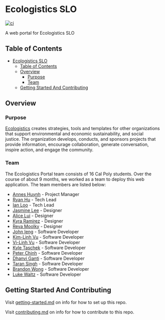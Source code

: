 # Ecologistics SLO

[![ci](https://github.com/hack4impact-calpoly/ecologistics-portal/actions/workflows/ci.yml/badge.svg?branch=main)](https://github.com/hack4impact-calpoly/ecologistics-portal/actions/workflows/ci.yml)

A web portal for Ecologistics SLO

## Table of Contents

- [Ecologistics SLO](#ecologistics-slo)
  - [Table of Contents](#table-of-contents)
  - [Overview](#overview)
    - [Purpose](#purpose)
    - [Team](#team)
  - [Getting Started And Contributing](#getting-started-and-contributing)

## Overview

### Purpose

[Ecologistics](https://ecologistics.org/) creates strategies, tools and templates for other organizations that support environmental and economic sustainability, and social justice. The organization develops, conducts, and sponsors projects that provide information, encourage collaboration, generate conversation, inspire action, and engage the community.

### Team

The Ecologistics Portal team consists of 16 Cal Poly students. Over the course of about 9 months, we worked as a team to deploy this web application. The team members are listed below:

- [Annes Huynh](https://www.linkedin.com/in/annes-huynh/) - Project Manager
- [Ryan Hu](https://www.linkedin.com/in/ryan-hu/) - Tech Lead
- [Ian Loo](https://www.linkedin.com/in/ian-loo-b35078197/) - Tech Lead
- [Jasmine Lee](https://www.linkedin.com/in/jasminelee16/) - Designer
- [Alice Lui](https://www.linkedin.com/in/alicesylui/) - Designer
- [Kyra Ramirez](https://www.linkedin.com/in/kyra-ramirez-aa8bb2233/) - Designer
- [Reva Moolky](https://www.linkedin.com/in/reva-moolky/) - Designer
- [John Ieng](https://www.linkedin.com/in/johnieng/) - Software Developer
- [Kim-Linh Vu](https://www.linkedin.com/in/kim-linh-vu-a97816197/) - Software Developer
- [Vi-Linh Vu](https://www.linkedin.com/) - Software Developer
- [Kyle Taschek](https://www.linkedin.com/in/kyle-taschek-555923223/) - Software Developer
- [Peter Chinh](https://www.linkedin.com/in/peterchinh/) - Software Developer
- [Dhanvi Ganti](https://www.linkedin.com/in/dhanviganti/) - Software Developer
- [Taran Singh](https://www.linkedin.com/in/tarannssingh/) - Software Developer
- [Brandon Wong](https://www.linkedin.com/in/wbrandon25/) - Software Developer
- [Luke Waltz](https://www.linkedin.com/in/luke-waltz-41902a253/) - Software Developer

## Getting Started And Contributing

Visit [getting-started.md](docs/getting-started.md) on info for how to set up this repo.

Visit [contributing.md](docs/contributing.md) on info for how to contribute to this repo.
